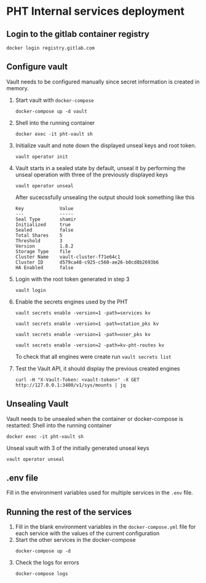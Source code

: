 # PHT Internal services deployment

## Login to the gitlab container registry
```shell
docker login registry.gitlab.com
```

## Configure vault
Vault needs to be configured manually since secret information is created in memory.

1. Start vault with `docker-compose` 
    ```shell
    docker-compose up -d vault
    ```

2. Shell into the running container
    ```shell
    docker exec -it pht-vault sh
    ```
3. Initialize vault and note down the displayed unseal keys and root token.
    ```shell
    vault operator init
    ```

4. Vault starts in a sealed state by default, unseal it by performing the unseal operation with three of the previously displayed keys
    ```shell
    vault operator unseal
    ```
   After sucecssfully unsealing the output should look something like this
    ```shell
    Key             Value
    ---             -----
    Seal Type       shamir
    Initialized     true
    Sealed          false
    Total Shares    5
    Threshold       3
    Version         1.8.2
    Storage Type    file
    Cluster Name    vault-cluster-f71e64c1
    Cluster ID      d579ca48-c925-c560-ae26-b0cd8b2693b6
    HA Enabled      false
    ```
5. Login with the root token generated in step 3
    ```shell
    vault login
    ```
6. Enable the secrets engines used by the PHT
    ```shell
    vault secrets enable -version=1 -path=services kv
    ```
    ```shell
    vault secrets enable -version=1 -path=station_pks kv 
    ```
    ```shell
    vault secrets enable -version=1 -path=user_pks kv
    ```
    ```shell
    vault secrets enable -version=2 -path=kv-pht-routes kv
    ```
   To check that all engines were create run `vault secrets list`

7. Test the Vault API, it should display the previous created engines
    ```shell
    curl -H "X-Vault-Token: <vault-token>" -X GET http://127.0.0.1:3400/v1/sys/mounts | jq
    ```
   
## Unsealing Vault

Vault needs to be unsealed when the container or docker-compose is restarted: 
Shell into the running container
 ```shell
 docker exec -it pht-vault sh
 ```
Unseal vault with 3 of the initially generated unseal keys
 ```shell
 vault operator unseal
 ```

## .env file
Fill in the environment variables used for multiple services in the `.env` file.  

## Running the rest of the services
1. Fill in the blank environment variables in the `docker-compose.yml` file for each service with the values of the 
   current configuration
2. Start the other services in the docker-compose
    ```shell
    docker-compose up -d
    ```
3. Check the logs for errors
    ```shell
    docker-compose logs
    ```



